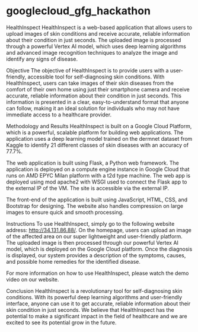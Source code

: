 # googlecloud_gfg_hackathon
HealthInspect
HealthInspect is a web-based application that allows users to upload images of skin conditions and receive accurate, reliable information about their condition in just seconds. The uploaded image is processed through a powerful Vertex AI model, which uses deep learning algorithms and advanced image recognition techniques to analyze the image and identify any signs of disease.

Objective
The objective of HealthInspect is to provide users with a user-friendly, accessible tool for self-diagnosing skin conditions. With HealthInspect, users can take images of their skin diseases from the comfort of their own home using just their smartphone camera and receive accurate, reliable information about their condition in just seconds. This information is presented in a clear, easy-to-understand format that anyone can follow, making it an ideal solution for individuals who may not have immediate access to a healthcare provider.

Methodology and Results
HealthInspect is built on a Google Cloud Platform, which is a powerful, scalable platform for building web applications. The application uses a deep learning model trained on the dermnet dataset from Kaggle to identify 21 different classes of skin diseases with an accuracy of 77.7%.

The web application is built using Flask, a Python web framework. The application is deployed on a compute engine instance in Google Cloud that runs on AMD EPYC Milan platform with a t2d type machine. The web app is deployed using mod apache2 with WSGI used to connect the Flask app to the external IP of the VM. The site is accessible via the external IP.

The front-end of the application is built using JavaScript, HTML, CSS, and Bootstrap for designing. The website also handles compression on large images to ensure quick and smooth processing.

Instructions
To use HealthInspect, simply go to the following website address: http://34.131.86.88/. On the homepage, users can upload an image of the affected area on our super lightweight and user-friendly platform. The uploaded image is then processed through our powerful Vertex AI model, which is deployed on the Google Cloud platform. Once the diagnosis is displayed, our system provides a description of the symptoms, causes, and possible home remedies for the identified disease.

For more information on how to use HealthInspect, please watch the demo video on our website.

Conclusion
HealthInspect is a revolutionary tool for self-diagnosing skin conditions. With its powerful deep learning algorithms and user-friendly interface, anyone can use it to get accurate, reliable information about their skin condition in just seconds. We believe that HealthInspect has the potential to make a significant impact in the field of healthcare and we are excited to see its potential grow in the future.
